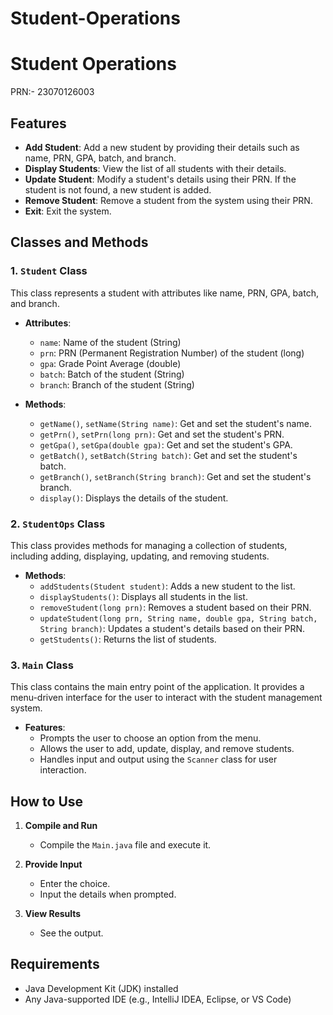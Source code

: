 # Student-Operations
# Student Operations
PRN:- 23070126003
## Features

- **Add Student**: Add a new student by providing their details such as name, PRN, GPA, batch, and branch.
- **Display Students**: View the list of all students with their details.
- **Update Student**: Modify a student's details using their PRN. If the student is not found, a new student is added.
- **Remove Student**: Remove a student from the system using their PRN.
- **Exit**: Exit the system.

## Classes and Methods

### 1. `Student` Class
This class represents a student with attributes like name, PRN, GPA, batch, and branch.

- **Attributes**:
  - `name`: Name of the student (String)
  - `prn`: PRN (Permanent Registration Number) of the student (long)
  - `gpa`: Grade Point Average (double)
  - `batch`: Batch of the student (String)
  - `branch`: Branch of the student (String)
  
- **Methods**:
  - `getName()`, `setName(String name)`: Get and set the student's name.
  - `getPrn()`, `setPrn(long prn)`: Get and set the student's PRN.
  - `getGpa()`, `setGpa(double gpa)`: Get and set the student's GPA.
  - `getBatch()`, `setBatch(String batch)`: Get and set the student's batch.
  - `getBranch()`, `setBranch(String branch)`: Get and set the student's branch.
  - `display()`: Displays the details of the student.

### 2. `StudentOps` Class
This class provides methods for managing a collection of students, including adding, displaying, updating, and removing students.

- **Methods**:
  - `addStudents(Student student)`: Adds a new student to the list.
  - `displayStudents()`: Displays all students in the list.
  - `removeStudent(long prn)`: Removes a student based on their PRN.
  - `updateStudent(long prn, String name, double gpa, String batch, String branch)`: Updates a student's details based on their PRN.
  - `getStudents()`: Returns the list of students.

### 3. `Main` Class
This class contains the main entry point of the application. It provides a menu-driven interface for the user to interact with the student management system.

- **Features**:
  - Prompts the user to choose an option from the menu.
  - Allows the user to add, update, display, and remove students.
  - Handles input and output using the `Scanner` class for user interaction.

## How to Use

1. **Compile and Run**
   - Compile the `Main.java` file and execute it.
   
2. **Provide Input**
   - Enter the choice.
   - Input the details when prompted.
   
4. **View Results**
   - See the output.

## Requirements
- Java Development Kit (JDK) installed
- Any Java-supported IDE (e.g., IntelliJ IDEA, Eclipse, or VS Code)
